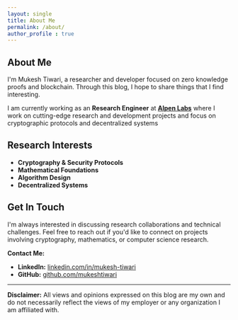 ```yaml
---
layout: single 
title: About Me
permalink: /about/
author_profile : true
---
```


## About Me

I'm Mukesh Tiwari, a researcher and developer focused on zero knowledge proofs and blockchain. Through this blog, I hope to share things that I find interesting.

I am currently working as an **Research Engineer** at **[Alpen Labs](https://alpenlabs.io)** where I work on cutting-edge research and development projects and focus on cryptographic protocols and decentralized systems

## Research Interests

- **Cryptography & Security Protocols**
- **Mathematical Foundations**
- **Algorithm Design**
- **Decentralized Systems**

## Get In Touch

I'm always interested in discussing research collaborations and technical challenges. Feel free to reach out if you'd like to connect on projects involving cryptography, mathematics, or computer science research.

**Contact Me:**

- **LinkedIn:** [linkedin.com/in/mukesh-tiwari](https://www.linkedin.com/in/tiwarimukesh12/)
- **GitHub:** [github.com/mukeshtiwari](https://github.com/mukeshdroid)

---

**Disclaimer:** All views and opinions expressed on this blog are my own and do not necessarily reflect the views of my employer or any organization I am affiliated with.
